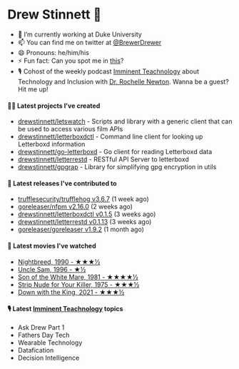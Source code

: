 
# Drew Stinnett 👋

- 🔭 I’m currently working at Duke University
- 📫 You can find me on twitter at [@BrewerDrewer](https://twitter.com/BrewerDrewer)
- 😄 Pronouns: he/him/his
- ⚡ Fun fact: Can you spot me in [this](https://www.youtube.com/watch?v=oL9WnB0qHBA)?
- 🎙 Cohost of the weekly podcast [Imminent Teachnology](https://podcast.imminentteachnology.com/) about Technology and Inclusion with [Dr. Rochelle Newton](https://www.linkedin.com/in/drrochellenewton/). Wanna be a guest? Hit me up!

#### 👨‍💻 Latest projects I've created
- [drewstinnett/letswatch](https://github.com/drewstinnett/letswatch) - Scripts and library with a generic client that can be used to access various film APIs
- [drewstinnett/letterboxdctl](https://github.com/drewstinnett/letterboxdctl) - Command line client for looking up Letterboxd information
- [drewstinnett/go-letterboxd](https://github.com/drewstinnett/go-letterboxd) - Go client for reading Letterboxd data
- [drewstinnett/letterrestd](https://github.com/drewstinnett/letterrestd) - RESTful API Server to letterboxd
- [drewstinnett/gpgrap](https://github.com/drewstinnett/gpgrap) - Library for simplifying gpg encryption in utils

#### 🚀 Latest releases I've contributed to
- [trufflesecurity/trufflehog v3.6.7](https://github.com/trufflesecurity/trufflehog/releases/tag/v3.6.7) (1 week ago)
- [goreleaser/nfpm v2.16.0](https://github.com/goreleaser/nfpm/releases/tag/v2.16.0) (2 weeks ago)
- [drewstinnett/letterboxdctl v0.1.5](https://github.com/drewstinnett/letterboxdctl/releases/tag/v0.1.5) (3 weeks ago)
- [drewstinnett/letterrestd v0.1.13](https://github.com/drewstinnett/letterrestd/releases/tag/v0.1.13) (3 weeks ago)
- [goreleaser/goreleaser v1.9.2](https://github.com/goreleaser/goreleaser/releases/tag/v1.9.2) (1 month ago)

#### 🍿 Latest movies I've watched
- [Nightbreed, 1990 - ★★★½](https://letterboxd.com/mondodrew/film/nightbreed/)
- [Uncle Sam, 1996 - ★½](https://letterboxd.com/mondodrew/film/uncle-sam/)
- [Son of the White Mare, 1981 - ★★★★½](https://letterboxd.com/mondodrew/film/son-of-the-white-mare/)
- [Strip Nude for Your Killer, 1975 - ★★★½](https://letterboxd.com/mondodrew/film/strip-nude-for-your-killer/)
- [Down with the King, 2021 - ★★★½](https://letterboxd.com/mondodrew/film/down-with-the-king/)

#### 🎙 Latest [Imminent Teachnology](https://podcast.imminentteachnology.com/) topics
- Ask Drew Part 1
- Fathers Day Tech
- Wearable Technology
- Datafication
- Decision Intelligence